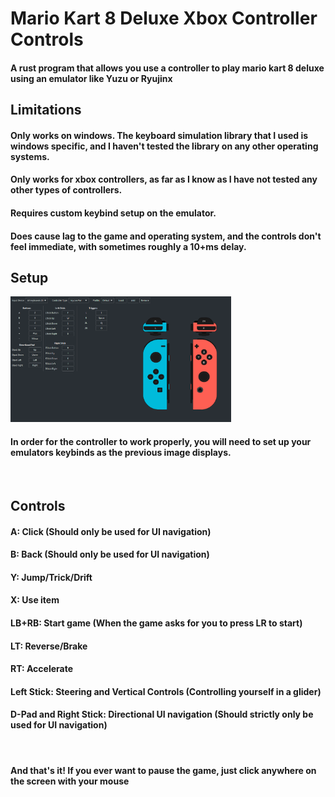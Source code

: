 # Mario Kart 8 Deluxe Xbox Controller Controls

#### A rust program that allows you use a controller to play mario kart 8 deluxe using an emulator like Yuzu or Ryujinx

## Limitations

#### Only works on windows. The keyboard simulation library that I used is windows specific, and I haven't tested the library on any other operating systems.

#### Only works for xbox controllers, as far as I know as I have not tested any other types of controllers.

#### Requires custom keybind setup on the emulator.

#### Does cause lag to the game and operating system, and the controls don't feel immediate, with sometimes roughly a 10+ms delay.

## Setup

<img alt="Keybind Setup" src="images/keybindscreenshot.png" width="70%">

#### In order for the controller to work properly, you will need to set up your emulators keybinds as the previous image displays.

<br>

## Controls

#### A: Click (Should only be used for UI navigation)

#### B: Back (Should only be used for UI navigation)

#### Y: Jump/Trick/Drift

#### X: Use item

#### LB+RB: Start game (When the game asks for you to press LR to start)

#### LT: Reverse/Brake

#### RT: Accelerate

#### Left Stick: Steering and Vertical Controls (Controlling yourself in a glider)

#### D-Pad and Right Stick: Directional UI navigation (Should strictly only be used for UI navigation)

<br>

#### And that's it! If you ever want to pause the game, just click anywhere on the screen with your mouse
